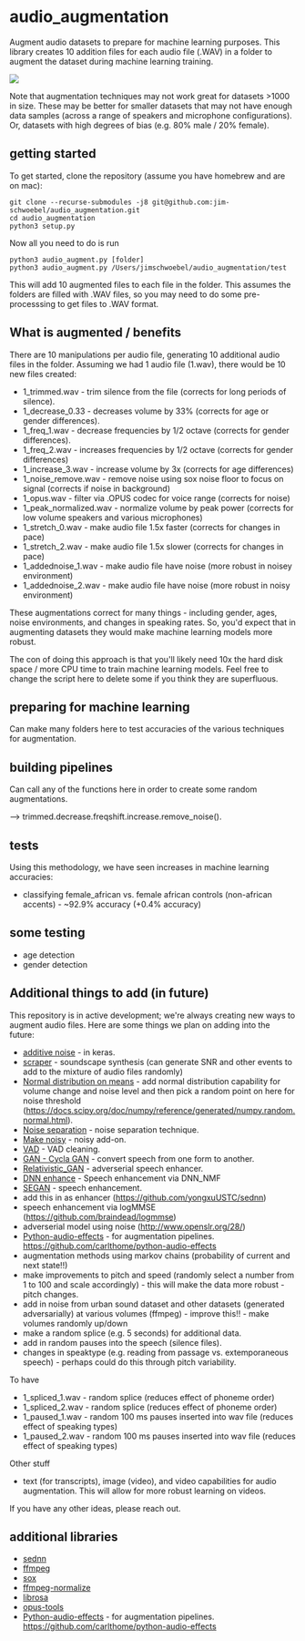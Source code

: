 # audio_augmentation
Augment audio datasets to prepare for machine learning purposes. This library creates 10 addition files for each audio file (.WAV) in a folder to augment the dataset during machine learning training.

![](https://media.giphy.com/media/141f3JuM2hDdhm/giphy.gif)

Note that augmentation techniques may not work great for datasets >1000 in size. These may be better for smaller datasets that may not have enough data samples (across a range of speakers and microphone configurations). Or, datasets with high degrees of bias (e.g. 80% male / 20% female). 

## getting started

To get started, clone the repository (assume you have homebrew and are on mac):
```
git clone --recurse-submodules -j8 git@github.com:jim-schwoebel/audio_augmentation.git
cd audio_augmentation
python3 setup.py
```

Now all you need to do is run 
```
python3 audio_augment.py [folder]
python3 audio_augment.py /Users/jimschwoebel/audio_augmentation/test
```

This will add 10 augmented files to each file in the folder. This assumes the folders are filled with .WAV files, so you may need to do some pre-processsing to get files to .WAV format.

## What is augmented / benefits 

There are 10 manipulations per audio file, generating 10 additional audio files in the folder. Assuming we had 1 audio file (1.wav), there would be 10 new files created: 

* 1_trimmed.wav - trim silence from the file (corrects for long periods of silence).
* 1_decrease_0.33 - decreases volume by 33% (corrects for age or gender differences).
* 1_freq_1.wav - decrease frequencies by 1/2 octave (corrects for gender differences).
* 1_freq_2.wav - increases frequencies by 1/2 octave (corrects for gender differences)
* 1_increase_3.wav - increase volume by 3x (corrects for age differences)
* 1_noise_remove.wav - remove noise using sox noise floor to focus on signal (corrects if noise in background)
* 1_opus.wav - filter via .OPUS codec for voice range (corrects for noise)
* 1_peak_normalized.wav - normalize volume by peak power (corrects for low volume speakers and various microphones)
* 1_stretch_0.wav - make audio file 1.5x faster (corrects for changes in pace)
* 1_stretch_2.wav - make audio file 1.5x slower (corrects for changes in pace)
* 1_addednoise_1.wav - make audio file have noise (more robust in noisey environment)
* 1_addednoise_2.wav - make audio file have noise (more robust in noisy environment)

These augmentations correct for many things - including gender, ages, noise environments, and changes in speaking rates. So, you'd expect that in augmenting datasets they would make machine learning models more robust.

The con of doing this approach is that you'll likely need 10x the hard disk space / more CPU time to train machine learning models. Feel free to change the script here to delete some if you think they are superfluous.

## preparing for machine learning

Can make many folders here to test accuracies of the various techniques for augmentation. 

## building pipelines

Can call any of the functions here in order to create some random augmentations.

--> trimmed.decrease.freqshift.increase.remove_noise().

## tests

Using this methodology, we have seen increases in machine learning accuracies:
* classifying female_african vs. female african controls (non-african accents) - ~92.9% accuracy (+0.4% accuracy)

## some testing 
* age detection
* gender detection

## Additional things to add (in future)

This repository is in active development; we're always creating new ways to augment audio files. Here are some things we plan on adding into the future:

* [additive noise](https://github.com/keunwoochoi/kapre) - in keras.
* [scraper](https://scaper.readthedocs.io/en/latest/api.html) - soundscape synthesis (can generate SNR and other events to add to the mixture of audio files randomly)
* [Normal distribution on means](https://docs.scipy.org/doc/numpy/reference/generated/numpy.random.normal.html) - add normal distribution capability for volume change and noise level and then pick a random point on here for noise threshold (https://docs.scipy.org/doc/numpy/reference/generated/numpy.random.normal.html). 
* [Noise separation](https://github.com/seanwood/gcc-nmf) - noise separation technique.
* [Make noisy](https://github.com/Sato-Kunihiko/audio-SNR/) - noisy add-on.
* [VAD](https://github.com/wiseman/py-webrtcvad) - VAD cleaning.
* [GAN - Cycla GAN](https://github.com/leimao/Voice_Converter_CycleGAN) - convert speech from one form to another. 
* [Relativistic_GAN](https://github.com/deepakbaby/se_relativisticgan) - adverserial speech enhancer.
* [DNN enhance](https://github.com/eesungkim/Speech_Enhancement_DNN_NMF) - Speech enhancement via DNN_NMF
* [SEGAN](https://github.com/leftthomas/SEGAN) - speech enhancement.
* add this in as enhancer (https://github.com/yongxuUSTC/sednn)
* speech enhancement via logMMSE (https://github.com/braindead/logmmse)
* adverserial model using noise (http://www.openslr.org/28/)
* [Python-audio-effects](https://github.com/carlthome/python-audio-effects) - for augmentation pipelines. https://github.com/carlthome/python-audio-effects
* augmentation methods using markov chains (probability of current and next state!!) 
* make improvements to pitch and speed (randomly select a number from 1 to 100 and scale accordingly) - this will make the data more robust - pitch changes. 
* add in noise from urban sound dataset and other datasets (generated adversarially) at various volumes (ffmpeg) - improve this!! - make volumes randomly up/down 
* make a random splice (e.g. 5 seconds) for additional data. 
* add in random pauses into the speech (silence files).
* changes in speaktype (e.g. reading from passage vs. extemporaneous speech) - perhaps could do this through pitch variability.

To have
* 1_spliced_1.wav - random splice (reduces effect of phoneme order)
* 1_spliced_2.wav - random splice (reduces effect of phoneme order)
* 1_paused_1.wav - random 100 ms pauses inserted into wav file (reduces effect of speaking types)
* 1_paused_2.wav - random 100 ms pauses inserted into wav file (reduces effect of speaking types)

Other stuff 

* text (for transcripts), image (video), and video capabilities for audio augmentation. This will allow for more robust learning on videos. 

If you have any other ideas, please reach out.

## additional libraries
* [sednn](https://github.com/yongxuUSTC/sednn)
* [ffmpeg](https://ffmpeg.org/)
* [sox](http://sox.sourceforge.net/)
* [ffmpeg-normalize](https://github.com/slhck/ffmpeg-normalize)
* [librosa](https://github.com/librosa/librosa)
* [opus-tools](https://opus-codec.org/downloads/)
* [Python-audio-effects](https://github.com/carlthome/python-audio-effects) - for augmentation pipelines. https://github.com/carlthome/python-audio-effects

